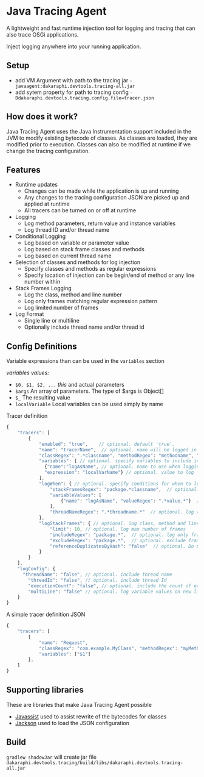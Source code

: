 # Java Tracing Agent
A lightweight and fast runtime injection tool for logging and tracing that can also trace OSGi applications.

Inject logging anywhere into your running application.

## Setup
- add VM Argument with path to the tracing jar `-javaagent:dakaraphi.devtools.tracing-all.jar`
- add sytem property for path to tracing config `-Ddakaraphi.devtools.tracing.config.file=tracer.json`

## How does it work?
Java Tracing Agent uses the Java Instrumentation support included in the JVM to modify existing bytecode of classes.
As classes are loaded, they are modified prior to execution.
Classes can also be modified at runtime if we change the tracing configuration.

## Features
- Runtime updates
  - Changes can be made while the application is up and running
  - Any changes to the tracing configuration JSON are picked up and applied at runtime
  - All tracers can be turned on or off at runtime
- Logging
  - Log method parameters, return value and instance variables
  - Log thread ID and/or thread name
- Conditional Logging
  - Log based on variable or parameter value
  - Log based on stack frame classes and methods
  - Log based on current thread name
- Selection of classes and methods for log injection
  - Specify classes and methods as regular expressions
  - Specify location of injection can be begin/end of method or any line number within
- Stack Frames Logging
  - Log the class, method and line number
  - Log only frames matching regular expression pattern
  - Log limited number of frames
- Log Format
  - Single line or multiline
  - Optionally include thread name and/or thread id

## Config Definitions
Variable expressions than can be used in the `variables` section

*variables values:*
- `$0, $1, $2, ...` *this* and actual parameters
- `$args` An array of parameters. The type of $args is Object[]
- `$_` The resulting value
- `localVariable` Local variables can be used simply by name

Tracer definition
```javascript
{
    "tracers": [
        {
            "enabled": "true",    // optional. default 'true'. 
            "name": "tracerName",  // optional. name will be logged in output
            "classRegex": ".*classname", "methodRegex": "methodname", "line": "0",  // specify the location for the log injection
            "variables": [ // optional. specify variables to include in the output
              {"name":"logAsName", // optional. name to use when logging
              "expression": "localVarName"} // optional. value to log
            ],
            "logWhen": { // optional. specify conditions for when to log
                "stackFramesRegex": "package.*classname",  // optional. log when any stack frame class and method matches
                "variableValues": [
                    {"name": "logAsName", "valueRegex": ".*value.*"}  // optional. log when a logging variable matches this value
                ],                
                "threadNameRegex": ".*threadname.*"  // optional. log when thread name matches
            },
            "logStackFrames": { // optional. log class, method and line number from elements of the stack trace
                "limit": 10, // optional. log max number of frames
                "includeRegex": "package.*",  // optional. log only frames matching
                "excludeRegex": "package.*",  // optional. exclude frames from logging
                "referenceDuplicatesByHash": "false"  // optional. Do not log the same full stack frames if already logged.  Log the hash id of the original instead.
            }
        }
    ],
    "logConfig": {
      "threadName": "false", // optional. include thread name
	    "threadId": "false", // optional. include thread Id
	    "executionCount": "false", // optional. include the count of executions for each tracer
	    "multiLine": "false" // optional. log variable values on new lines
    }
}
 ```

A simple tracer definition JSON
```javascript
{
    "tracers": [   
        {
            "name": "Request",
            "classRegex": "com.example.MyClass", "methodRegex": "myMethod", "line": "0",
            "variables": ["$1"]
        },
    ]
}
```

## Supporting libraries
These are libraries that make Java Tracing Agent possible
- [Javassist](https://github.com/jboss-javassist/javassist) used to assist rewrite of the bytecodes for classes
- [Jackson](https://github.com/FasterXML/jackson) used to load the JSON configuration

## Build
`gradlew shadowJar` will create jar file `dakaraphi.devtools.tracing/build/libs/dakaraphi.devtools.tracing-all.jar`